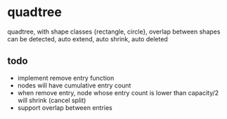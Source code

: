 # quadtree
quadtree, with shape classes {rectangle, circle}, overlap between shapes can be detected, auto extend, auto shrink, auto deleted

## todo
 - implement remove entry function
 - nodes will have cumulative entry count
 - when remove entry, node whose entry count is lower than capacity/2 will shrink (cancel split)
 - support overlap between entries

